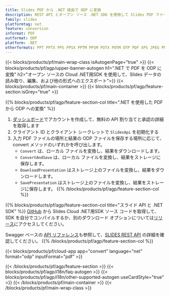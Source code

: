 ```yaml
---
title: Slides PDF から .NET 経由で ODP に変換
description: REST API とオープン ソース .NET SDK を使用して Slides PDF ファイルを作成、編集、ODP に変換します
family: slides
platformtag: net
feature: conversion
informat: PDF
outformat: ODP
platform: .NET
otherformats: PPT PPTX PPS PPSX PPTM PPSM POTX POTM OTP PDF XPS JPEG PNG BMP TIFF SVG HTML SWF HTML5 GIF XAML MD MPEG4
---
```


{{< blocks/products/pf/main-wrap-class isAutogenPage="true" >}}
{{< blocks/products/pf/agp/upper-banner-autogen h1=".NET で PDF を ODP に変換" h2="オープン ソースの Cloud .NET用SDK を使用して、Slides データの読み取り、編集、および他の形式へのエクスポート">}}
{{< blocks/products/pf/main-container >}}
{{< blocks/products/pf/agp/feature-section isGrey="true" >}}

{{% blocks/products/pf/agp/feature-section-col title=".NET を使用した PDF から ODP への変換" %}}
1. <a href="https://dashboard.aspose.cloud/">ダッシュボード</a>でアカウントを作成して、無料の API 割り当てと承認の詳細を取得します
1. クライアント ID とクライアント シークレットで ```SlidesApi``` を初期化する
1. 入力 PDF ファイルの場所と結果の ODP ファイルを保存する場所に応じて、convert メソッドのいずれかを呼び出します。
    - ```Convert``` は、ローカル ファイルを変換し、結果をダウンロードします。
    - ```ConvertAndSave``` は、ローカル ファイルを変換し、結果をストレージに保存します。
    - ```DownloadPresentation``` はストレージ上のファイルを変換し、結果をダウンロードします。
    - ```SavePresentation``` はストレージ上のファイルを変換し、結果をストレージに保存します。
{{% /blocks/products/pf/agp/feature-section-col %}}

{{% blocks/products/pf/agp/feature-section-col title="スライド API と .NET SDK" %}}
[GitHub](https://github.com/aspose-slides-cloud/aspose-slides-cloud-dotnet) から Slides Cloud .NET用SDK ソース コードを取得して、SDK を自分でコンパイルするか、別のダウンロード オプションについては[リリース](https://releases.aspose.cloud/)にアクセスしてください。

Swagger ベースの [API リファレンス](https://apireference.aspose.cloud/slides/)も参照して、[SLIDES REST API](https://products.aspose.cloud/slides/curl/) の詳細を確認してください。
{{% /blocks/products/pf/agp/feature-section-col %}}

{{< blocks/products/pf/cloud-app app="convert" language="net" format="odp" inputFormat="pdf" >}}

{{< /blocks/products/pf/agp/feature-section >}}
{{< blocks/products/pf/agp/i18n/faq-autogen >}}
{{< blocks/products/pf/agp/i18n/other-supported-autogen useCardStyle="true" >}}
{{< /blocks/products/pf/main-container >}}
{{< /blocks/products/pf/main-wrap-class >}}